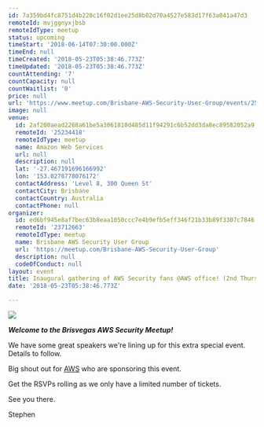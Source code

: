 ```yaml
---
id: 7a359bd4fc8751d4b220c16f02d1ee25d8b02d70a4527e583d17f63a041a47d3
remoteId: mvjggnyxjbsb
remoteIdType: meetup
status: upcoming
timeStart: '2018-06-14T07:30:00.000Z'
timeEnd: null
timeCreated: '2018-05-23T05:38:46.773Z'
timeUpdated: '2018-05-23T05:38:46.773Z'
countAttending: '7'
countCapacity: null
countWaitlist: '0'
price: null
url: 'https://www.meetup.com/Brisbane-AWS-Security-User-Group/events/250739718/'
image: null
venue:
  id: 2af200aead2268a61be5a3061810d485d11f94291c6b52dd3da8ec89582052a9
  remoteId: '25234418'
  remoteIdType: meetup
  name: Amazon Web Services
  url: null
  description: null
  lat: '-27.467191696166992'
  lon: '153.0278778076172'
  contactAddress: 'Level 8, 300 Queen St'
  contactCity: Brisbane
  contactCountry: Australia
  contactPhone: null
organizer:
  id: ed6bf945e8af7bec63b8eaa1050ccc7e4b9efb5eff346f21b33b89f3307c7846
  remoteId: '23712663'
  remoteIdType: meetup
  name: Brisbane AWS Security User Group
  url: 'https://meetup.com/Brisbane-AWS-Security-User-Group'
  description: null
  codeOfConduct: null
layout: event
title: Inaugural gathering of AWS Security fans @AWS office! (2nd Thursday)
date: '2018-05-23T05:38:46.773Z'

---
```

<p><img src="https://secure.meetupstatic.com/photos/event/4/4/8/2/600_461597538.jpeg" /></p> <p><b><i>Welcome to the Brisvegas AWS Security Meetup!</i></b></p> <p>We have some great speakers we're lining up for this extra special event. Details to follow.</p> <p>Big shout out for <a href="https://aws.amazon.com/">AWS</a> who are sponsoring this event.</p> <p>Get the RSVPs rolling as we only have a limited number of tickets.</p> <p>See you there.</p> <p>Stephen</p>
